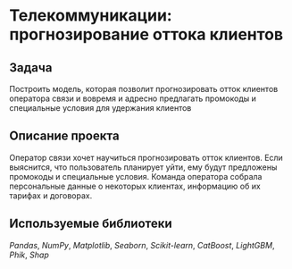# Телекоммуникации: прогнозирование оттока клиентов
## Задача
Построить модель, которая позволит прогнозировать отток клиентов оператора связи и вовремя и адресно предлагать промокоды и специальные условия для удержания клиентов
## Описание проекта
Оператор связи хочет научиться прогнозировать отток клиентов. Если выяснится, что пользователь планирует уйти, ему будут предложены промокоды и специальные условия. Команда оператора собрала персональные данные о некоторых клиентах, информацию об их тарифах и договорах.
## Используемые библиотеки
*Pandas*, *NumPy*, *Matplotlib*, *Seaborn*, *Scikit-learn*, *CatBoost*, *LightGBM*, *Phik*, *Shap*

